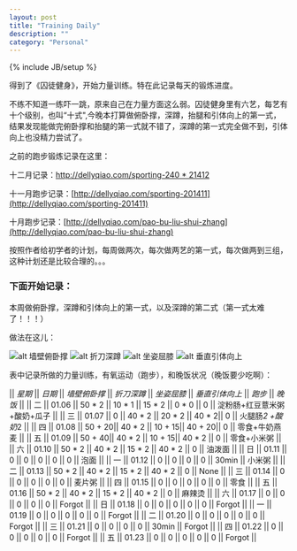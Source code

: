 ```yaml
---
layout: post
title: "Training Daily"
description: ""
category: "Personal"
---
```

{% include JB/setup %}


得到了《囚徒健身》，开始力量训练。特在此记录每天的锻炼进度。

不练不知道一练吓一跳，原来自己在力量方面这么弱。囚徒健身里有六艺，每艺有十个级别，也叫“十式",今晚本打算做俯卧撑，深蹲，抬腿和引体向上的第一式，结果发现能做完俯卧撑和抬腿的第一式就不错了，深蹲的第一式完全做不到，引体向上也没精力尝试了。

<!-- more -->

之前的跑步锻炼记录在这里：

十二月记录：[http://dellyqiao.com/sporting-240 * 21412](http://dellyqiao.com/sporting-201412)

十一月跑步记录：[http://dellyqiao.com/sporting-201411](http://dellyqiao.com/sporting-201411)

十月跑步记录：[http://dellyqiao.com/pao-bu-liu-shui-zhang](http://dellyqiao.com/pao-bu-liu-shui-zhang)


按照作者给初学者的计划，每周做两次，每次做两艺的第一式，每次做两到三组，这种计划还是比较合理的。。。

### 下面开始记录：

本周做俯卧撑，深蹲和引体向上的第一式，以及深蹲的第二式（第一式太难了！！！）

做法在这儿：

![alt 墙壁俯卧撑](http://dellyqiao.qiniudn.com/2015/01/06/Daily/IMG_20150106_221654.jpg/scale2)
![alt 折刀深蹲](http://dellyqiao.qiniudn.com/2015/01/11/zhedaoshendun.jpg/scale2)
![alt 坐姿屈膝](http://dellyqiao.qiniudn.com/2015/01/06/Daily/IMG_20150106_221544.jpg/scale2)
![alt 垂直引体向上](http://dellyqiao.qiniudn.com/2015/01/06/Daily/IMG_20150106_221611.jpg/scale2)

表中记录所做的力量训练，有氧运动（跑步），和晚饭状况（晚饭要少吃啊）：


|| *星期* || *日期* || *墙壁俯卧撑* || *折刀深蹲* || *坐姿屈膝* || *垂直引体向上* || *跑步* || *晚饭* ||
|| 二 || 01.06 || 50 * 2 || 10 * 1 || 15 * 2 || 0 * 0 || 0 || 淀粉肠+红豆薏米粥+酸奶+瓜子 ||
|| 三 || 01.07 || 0      || 40 * 2 || 20 * 2 || 40 * 2|| 0 || 火腿肠*2 +酸奶*2 ||
|| 四 || 01.08 || 50 + 20|| 40 * 2 || 10 + 15|| 40 + 20|| 0 || 零食+牛奶燕麦 ||
|| 五 || 01.09 || 50 + 40|| 40 * 2 || 10 + 15|| 40 * 2 || 0 || 零食+小米粥 ||
|| 六 || 01.10 || 50 * 2 || 40 * 2 || 15 * 2 || 40 * 2 || 0 || 油泼面 ||
|| 日 || 01.11 || 0 || 0 || 0 || 0 || 0 || 泡面 ||
|| 一 || 01.12 || 0 || 0 || 0 || 0 || 30min || 小米粥 ||
|| 二 || 01.13 || 50 * 2 || 40 * 2 || 15 * 2 || 40 * 2 || 0 || None ||
|| 三 || 01.14 || 0 || 0 || 0 || 0 || 0 || 麦片粥 ||
|| 四 || 01.15 || 0 || 0 || 0 || 0 || 0 || 零食 ||
|| 五 || 01.16 || 50 * 2 || 40 * 2 || 15 * 2 || 40 * 2 || 0 || 麻辣烫 ||
|| 六 || 01.17 || 0 || 0 || 0 || 0 || 0 || Forgot ||
|| 日 || 01.18 || 0 || 0 || 0 || 0 || 0 || Forgot ||
|| 一 || 01.19 || 0 || 0 || 0 || 0 || 0 || Forgot ||
|| 二 || 01.20 || 0 || 0 || 0 || 0 || 0 || Forgot ||
|| 三 || 01.21 || 0 || 0 || 0 || 0 || 30min || Forgot ||
|| 四 || 01.22 || 0 || 0 || 0 || 0 || 0 || Forgot ||
|| 五 || 01.23 || 0 || 0 || 0 || 0 || 0 || Forgot ||

